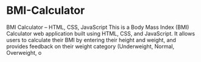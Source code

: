 # BMI-Calculator
 BMI Calculator – HTML, CSS, JavaScript This is a Body Mass Index (BMI) Calculator web application built using HTML, CSS, and JavaScript. It allows users to calculate their BMI by entering their height and weight, and provides feedback on their weight category (Underweight, Normal, Overweight, o

